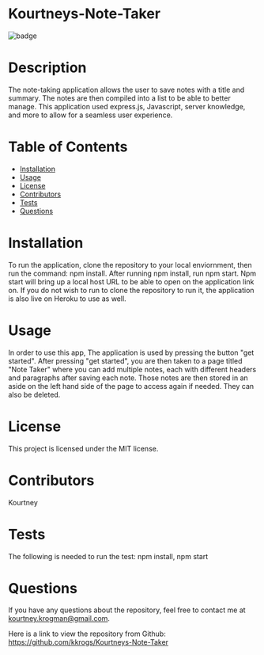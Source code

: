 # Kourtneys-Note-Taker
 ![badge](https://img.shields.io/badge/License-MIT-brightgreen)

# Description
The note-taking application allows the user to save notes with a title and summary. The notes are then compiled into a list to be able to better manage. This application used express.js, Javascript, server knowledge, and more to allow for a seamless user experience.
# Table of Contents
* [Installation](#installation)
* [Usage](#usage)
* [License](#license)
* [Contributors](#contributors)
* [Tests](#tests)
* [Questions](#questions)
# Installation
To run the application, clone the repository to your local enviornment, then run the command: npm install. After running npm install, run npm start. Npm start will bring up a local host URL to be able to open on the application link on. If you do not wish to run to clone the repository to run it, the application is also live on Heroku to use as well.
# Usage
In order to use this app, The application is used by pressing the button "get started". After pressing "get started", you are then taken to a page titled "Note Taker" where you can add multiple notes, each with different headers and paragraphs after saving each note. Those notes are then stored in an aside on the left hand side of the page to access again if needed. They can also be deleted.
# License
This project is licensed under the MIT license.


# Contributors
 Kourtney
# Tests
The following is needed to run the test: npm install, npm start
# Questions
If you have any questions about the repository, feel free to contact me at kourtney.krogman@gmail.com.

Here is a link to view the repository from Github:
https://github.com/kkrogs/Kourtneys-Note-Taker
